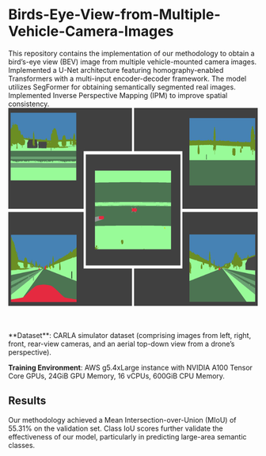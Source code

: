 # Birds-Eye-View-from-Multiple-Vehicle-Camera-Images

This repository contains the implementation of our methodology to obtain a bird’s-eye view (BEV) image from multiple vehicle-mounted camera images. Implemented a U-Net architecture featuring homography-enabled Transformers with a multi-input encoder-decoder framework. The model utilizes SegFormer for obtaining semantically segmented real images. Implemented Inverse Perspective Mapping (IPM) to improve spatial consistency.
<br/>
<img src="bev_img.png" width="800" height="400" />

<br/>
<br/>
**Dataset**: CARLA simulator dataset (comprising images from left, right, front, rear-view cameras, and an aerial top-down view from a drone’s perspective).

**Training Environment**: AWS g5.4xLarge instance with NVIDIA A100 Tensor Core GPUs, 24GiB GPU Memory, 16 vCPUs, 600GiB CPU Memory.

## Results
Our methodology achieved a Mean Intersection-over-Union (MIoU) of 55.31% on the validation set. Class IoU scores further validate the effectiveness of our model, particularly in predicting large-area semantic classes.
